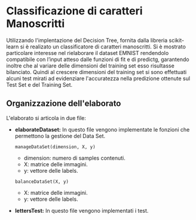 # Classificazione di caratteri Manoscritti


Utilizzando l'implentazione del Decision Tree, fornita dalla libreria scikit-learn si è realizato un classificatore di caratteri manoscritti.
Si è mostrato particolare interesse nel rielaborare il dataset EMNIST rendendolo compatibile con l’input atteso dalle funzioni di fit e di predictg, garantendo inoltre che al variare delle dimensioni del training set esso risultasse bilanciato.
Quindi al crescere dimensioni del training set si sono effettuati alcuni test mirati ad evidenziare l'accuratezza nella predizione ottenute sul Test Set e del Training Set.

## Organizzazione dell'elaborato

L'elaborato si articola in due file:

 * **elaborateDataset:** In questo file vengono implementate le fonzioni che permettono la gestione del Data Set.
 
   ```manageDataSet(dimension, X, y)```
   
   * dimension: numero di samples contenuti.
   * X: matrice delle immagini. 
   * y: vettore delle labels.
     
   ```balanceDataSet(X, y)```
   
   * X: matrice delle immagini. 
   * y: vettore delle labels.
        
 * **lettersTest:** In questo file vengono implementati i test. 

